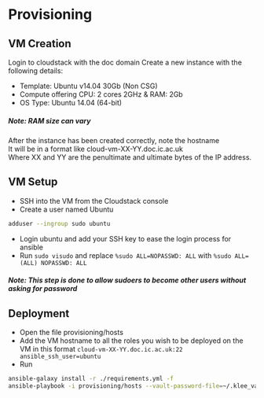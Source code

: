 Provisioning
==========

## VM Creation

Login to cloudstack with the doc domain
Create a new instance with the following details:
* Template: Ubuntu v14.04 30Gb (Non CSG)
* Compute offering	CPU: 2 cores 2GHz & RAM: 2Gb
* OS Type:	Ubuntu 14.04 (64-bit)

##### Note: RAM size can vary

After the instance has been created correctly, note the hostname <br>
It will be in a format like cloud-vm-XX-YY.doc.ic.ac.uk <br>
Where XX and YY are the penultimate and ultimate bytes of the IP address.

## VM Setup

* SSH into the VM from the Cloudstack console
* Create a user named Ubuntu
```bash
adduser --ingroup sudo ubuntu
```
* Login ubuntu and add your SSH key to ease the login process for ansible
* Run `sudo visudo` and replace
```%sudo ALL=NOPASSWD: ALL```
with
```%sudo ALL=(ALL) NOPASSWD: ALL```
##### Note: This step is done to allow sudoers to become other users without asking for password

## Deployment
* Open the file provisioning/hosts
* Add the VM hostname to all the roles you wish to be deployed on the VM in this format
```cloud-vm-XX-YY.doc.ic.ac.uk:22 ansible_ssh_user=ubuntu```
* Run
```bash
ansible-galaxy install -r ./requirements.yml -f
ansible-playbook -i provisioning/hosts --vault-password-file=~/.klee_vault_password provisioning/production.yml -v
```

